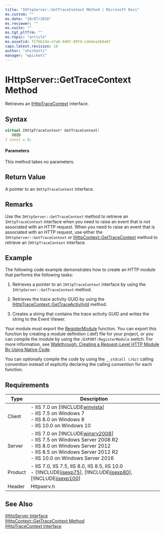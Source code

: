 ```yaml
---
title: "IHttpServer::GetTraceContext Method | Microsoft Docs"
ms.custom: ""
ms.date: "10/07/2016"
ms.reviewer: ""
ms.suite: ""
ms.tgt_pltfrm: ""
ms.topic: "article"
ms.assetid: f1f6b14a-e7a6-948f-89f4-cdebea2b8a87
caps.latest.revision: 10
author: "shirhatti"
manager: "wpickett"
---
```

# IHttpServer::GetTraceContext Method
Retrieves an [IHttpTraceContext](../../web-development-reference\webdev-native-api-reference/ihttptracecontext-interface.md) interface.  
  
## Syntax  
  
```cpp  
virtual IHttpTraceContext* GetTraceContext(  
   VOID  
) const = 0;  
```  
  
#### Parameters  
 This method takes no parameters.  
  
## Return Value  
 A pointer to an `IHttpTraceContext` interface.  
  
## Remarks  
 Use the `IHttpServer::GetTraceContext` method to retrieve an `IHttpTraceContext` interface when you need to raise an event that is not associated with an HTTP request. When you need to raise an event that is associated with an HTTP request, use either the `IHttpServer::GetTraceContext` or [IHttpContext::GetTraceContext](../../web-development-reference\webdev-native-api-reference/ihttpcontext-gettracecontext-method.md) method to retrieve an `IHttpTraceContext` interface.  
  
## Example  
 The following code example demonstrates how to create an HTTP module that performs the following tasks:  
  
1.  Retrieves a pointer to an `IHttpTraceContext` interface by using the `IHttpServer::GetTraceContext` method.  
  
2.  Retrieves the trace activity GUID by using the [IHttpTraceContext::GetTraceActivityId](../../web-development-reference\webdev-native-api-reference/ihttptracecontext-gettraceactivityid-method.md) method.  
  
3.  Creates a string that contains the trace activity GUID and writes the string to the Event Viewer.  
  
<!-- TODO: review snippet reference  [!CODE [IHttpServerGetTraceContext#1](IHttpServerGetTraceContext#1)]  -->  
  
 Your module must export the [RegisterModule](../../web-development-reference\webdev-native-api-reference/pfn-registermodule-function.md) function. You can export this function by creating a module definition (.def) file for your project, or you can compile the module by using the `/EXPORT:RegisterModule` switch. For more information, see [Walkthrough: Creating a Request-Level HTTP Module By Using Native Code](../../web-development-reference\native-code-development-overview\walkthrough-creating-a-request-level-http-module-by-using-native-code.md).  
  
 You can optionally compile the code by using the `__stdcall (/Gz)` calling convention instead of explicitly declaring the calling convention for each function.  
  
## Requirements  
  
|Type|Description|  
|----------|-----------------|  
|Client|-   IIS 7.0 on [!INCLUDE[winvista](../../wmi-provider/includes/winvista-md.md)]<br />-   IIS 7.5 on Windows 7<br />-   IIS 8.0 on Windows 8<br />-   IIS 10.0 on Windows 10|  
|Server|-   IIS 7.0 on [!INCLUDE[winsrv2008](../../wmi-provider/includes/winsrv2008-md.md)]<br />-   IIS 7.5 on Windows Server 2008 R2<br />-   IIS 8.0 on Windows Server 2012<br />-   IIS 8.5 on Windows Server 2012 R2<br />-   IIS 10.0 on Windows Server 2016|  
|Product|-   IIS 7.0, IIS 7.5, IIS 8.0, IIS 8.5, IIS 10.0<br />-   [!INCLUDE[iisexp75](../../web-development-reference/native-code-api-reference/includes/iisexp75-md.md)], [!INCLUDE[iisexp80](../../web-development-reference/native-code-api-reference/includes/iisexp80-md.md)], [!INCLUDE[iisexp100](../../web-development-reference/native-code-api-reference/includes/iisexp100-md.md)]|  
|Header|Httpserv.h|  
  
## See Also  
 [IHttpServer Interface](../../web-development-reference\webdev-native-api-reference/ihttpserver-interface.md)   
 [IHttpContext::GetTraceContext Method](../../web-development-reference\webdev-native-api-reference/ihttpcontext-gettracecontext-method.md)   
 [IHttpTraceContext Interface](../../web-development-reference\webdev-native-api-reference/ihttptracecontext-interface.md)